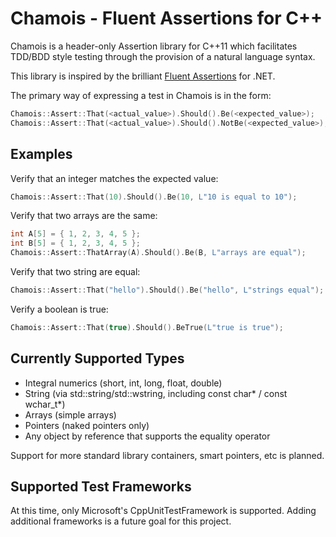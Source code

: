 Chamois - Fluent Assertions for C++
===================================

Chamois is a header-only Assertion library for C++11 which facilitates TDD/BDD style testing through the provision of a natural language syntax. 

This library is inspired by the brilliant [Fluent Assertions] for .NET.

The primary way of expressing a test in Chamois is in the form:

```cpp
Chamois::Assert::That(<actual_value>).Should().Be(<expected_value>);
Chamois::Assert::That(<actual_value>).Should().NotBe(<expected_value>);
```




Examples
---

Verify that an integer matches the expected value:

```cpp
Chamois::Assert::That(10).Should().Be(10, L"10 is equal to 10");
```

Verify that two arrays are the same:

```cpp
int A[5] = { 1, 2, 3, 4, 5 };
int B[5] = { 1, 2, 3, 4, 5 };
Chamois::Assert::ThatArray(A).Should().Be(B, L"arrays are equal");
```

Verify that two string are equal:

```cpp
Chamois::Assert::That("hello").Should().Be("hello", L"strings equal");
```

Verify a boolean is true:

```cpp
Chamois::Assert::That(true).Should().BeTrue(L"true is true");
```

Currently Supported Types
---

* Integral numerics (short, int, long, float, double)
* String (via std::string/std::wstring, including const char* / const wchar_t*)
* Arrays (simple arrays)
* Pointers (naked pointers only)
* Any object by reference that supports the equality operator

Support for more standard library containers, smart pointers, etc is planned.


Supported Test Frameworks
---

At this time, only Microsoft's CppUnitTestFramework is supported. Adding additional frameworks is a future goal for this project.


[Fluent Assertions]:https://github.com/dennisdoomen/fluentassertions